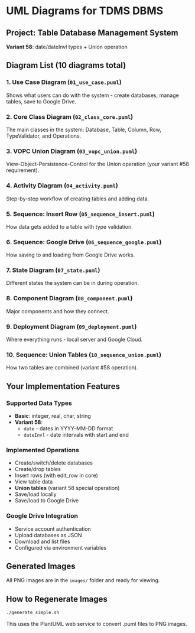 # UML Diagrams for TDMS DBMS

## Project: Table Database Management System
**Variant 58**: date/dateInvl types + Union operation

## Diagram List (10 diagrams total)

### 1. Use Case Diagram (`01_use_case.puml`)
Shows what users can do with the system - create databases, manage tables, save to Google Drive.

### 2. Core Class Diagram (`02_class_core.puml`)
The main classes in the system: Database, Table, Column, Row, TypeValidator, and Operations.

### 3. VOPC Union Diagram (`03_vopc_union.puml`)
View-Object-Persistence-Control for the Union operation (your variant #58 requirement).

### 4. Activity Diagram (`04_activity.puml`)
Step-by-step workflow of creating tables and adding data.

### 5. Sequence: Insert Row (`05_sequence_insert.puml`)
How data gets added to a table with type validation.

### 6. Sequence: Google Drive (`06_sequence_google.puml`)
How saving to and loading from Google Drive works.

### 7. State Diagram (`07_state.puml`)
Different states the system can be in during operation.

### 8. Component Diagram (`08_component.puml`)
Major components and how they connect.

### 9. Deployment Diagram (`09_deployment.puml`)
Where everything runs - local server and Google Cloud.

### 10. Sequence: Union Tables (`10_sequence_union.puml`)
How two tables are combined (variant #58 operation).

## Your Implementation Features

### Supported Data Types
- **Basic**: integer, real, char, string
- **Variant 58**: 
  - `date` - dates in YYYY-MM-DD format
  - `dateInvl` - date intervals with start and end

### Implemented Operations
- Create/switch/delete databases
- Create/drop tables
- Insert rows (with edit_row in core)
- View table data
- **Union tables** (variant 58 special operation)
- Save/load locally
- Save/load to Google Drive

### Google Drive Integration
- Service account authentication
- Upload databases as JSON
- Download and list files
- Configured via environment variables

## Generated Images
All PNG images are in the `images/` folder and ready for viewing.

## How to Regenerate Images
```bash
./generate_simple.sh
```

This uses the PlantUML web service to convert .puml files to PNG images.